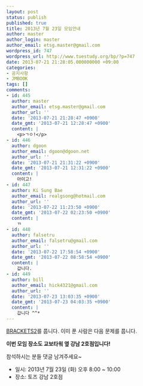 ```yaml
---
layout: post
status: publish
published: true
title: 2013년 7월 23일 모임안내
author: master
author_login: master
author_email: etsg.master@gmail.com
wordpress_id: 747
wordpress_url: http://www.tuestudy.org/bp/?p=747
date: 2013-07-21 21:28:05.000000000 +09:00
categories:
- 공지사항
- JMBOOK
tags: []
comments:
- id: 445
  author: master
  author_email: etsg.master@gmail.com
  author_url: ''
  date: '2013-07-21 21:28:47 +0900'
  date_gmt: '2013-07-21 12:28:47 +0900'
  content: |
    <p>ㄱㅇ!</p>
- id: 446
  author: dgoon
  author_email: dgoon@dgoon.net
  author_url: ''
  date: '2013-07-21 21:31:22 +0900'
  date_gmt: '2013-07-21 12:31:22 +0900'
  content: |
    아이고!
- id: 447
  author: Ki Sung Bae
  author_email: realgsong@hotmail.com
  author_url: ''
  date: '2013-07-22 11:23:50 +0900'
  date_gmt: '2013-07-22 02:23:50 +0900'
  content: |
    ㄲ
- id: 448
  author: falsetru
  author_email: falsetru@gmail.com
  author_url: ''
  date: '2013-07-22 17:58:54 +0900'
  date_gmt: '2013-07-22 08:58:54 +0900'
  content: |
    갑니다.
- id: 449
  author: bill
  author_email: hick4321@gmail.com
  author_url: ''
  date: '2013-07-23 13:03:35 +0900'
  date_gmt: '2013-07-23 04:03:35 +0900'
  content: |
    갑니다 ^^*
---
```

<p><a href="http://algospot.com/judge/problem/read/BRACKETS2">BRACKETS2</a>를 풉니다. 이미 푼 사람은 다음 문제를 풉니다.</p>

<p><strong>이번 모임 장소도 교보타워 옆 강남 2호점입니다!</strong></p>

<p>참석하시는 분들 댓글 남겨주세요~</p>

<ul>
<li>일시: 2013년 7월 23일 (화) 오후 8:00 ~ 10:00</li>
<li>장소: 토즈 강남 2호점</li>
</ul>
